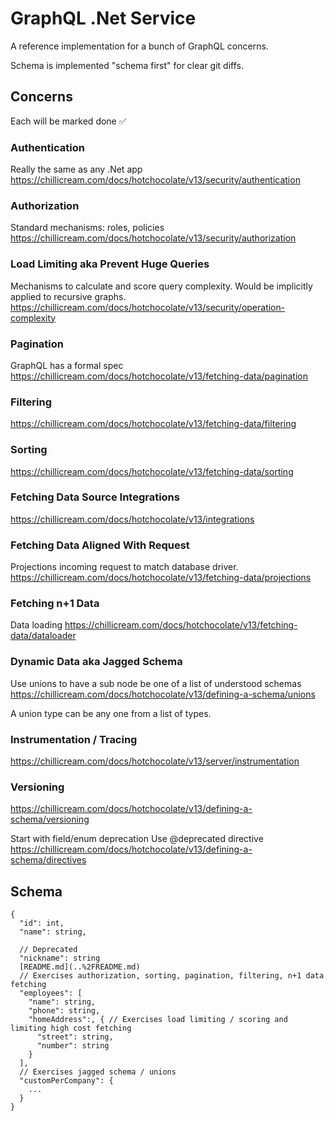 
# GraphQL .Net Service
A reference implementation for a bunch of GraphQL concerns.

Schema is implemented "schema first" for clear git diffs. 

## Concerns
Each will be marked done ✅

### Authentication
Really the same as any .Net app
https://chillicream.com/docs/hotchocolate/v13/security/authentication

### Authorization
Standard mechanisms: roles, policies
https://chillicream.com/docs/hotchocolate/v13/security/authorization

### Load Limiting aka Prevent Huge Queries
Mechanisms to calculate and score query complexity.
Would be implicitly applied to recursive graphs.
https://chillicream.com/docs/hotchocolate/v13/security/operation-complexity

### Pagination
GraphQL has a formal spec
https://chillicream.com/docs/hotchocolate/v13/fetching-data/pagination

### Filtering
https://chillicream.com/docs/hotchocolate/v13/fetching-data/filtering

### Sorting
https://chillicream.com/docs/hotchocolate/v13/fetching-data/sorting

### Fetching Data Source Integrations
https://chillicream.com/docs/hotchocolate/v13/integrations

### Fetching Data Aligned With Request
Projections incoming request to match database driver.
https://chillicream.com/docs/hotchocolate/v13/fetching-data/projections

### Fetching n+1 Data
Data loading
https://chillicream.com/docs/hotchocolate/v13/fetching-data/dataloader

### Dynamic Data aka Jagged Schema
Use unions to have a sub node be one of a list of understood schemas
https://chillicream.com/docs/hotchocolate/v13/defining-a-schema/unions

A union type can be any one from a list of types.

### Instrumentation / Tracing
https://chillicream.com/docs/hotchocolate/v13/server/instrumentation

### Versioning
https://chillicream.com/docs/hotchocolate/v13/defining-a-schema/versioning

Start with field/enum deprecation
Use @deprecated directive
https://chillicream.com/docs/hotchocolate/v13/defining-a-schema/directives

## Schema
```
{
  "id": int,
  "name": string,
  
  // Deprecated
  "nickname": string
  [README.md](..%2FREADME.md)
  // Exercises authorization, sorting, pagination, filtering, n+1 data fetching 
  "employees": [
    "name": string,
    "phone": string, 
    "homeAddress":, { // Exercises load limiting / scoring and limiting high cost fetching
      "street": string,
      "number": string
    }
  ],
  // Exercises jagged schema / unions
  "customPerCompany": {
    ...
  }
}
```
